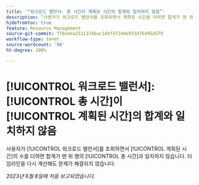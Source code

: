 ```yaml
---
title: '“워크로드 밸런서: 총 시간이 계획된 시간의 합계와 일치하지 않음”'
description: “사용자가 워크로드 밸런서를 조회하면서 계획된 시간을 더하면 합계가 맨 위 행의 총 시간과 일치하지 않습니다. 타임라인을 다시 계산해도 문제가 해결되지 않습니다.”
hidefromtoc: true
feature: Resource Management
source-git-commit: ff8e4ea2511374bac1d4f4724de933d76495d579
workflow-type: tm+mt
source-wordcount: '98'
ht-degree: 100%

---
```



# [!UICONTROL 워크로드 밸런서]: [!UICONTROL 총 시간]이 [!UICONTROL 계획된 시간]의 합계와 일치하지 않음

사용자가 [!UICONTROL 워크로드 밸런서]를 조회하면서 [!UICONTROL 계획된 시간]의 수를 더하면 합계가 맨 위 행의 [!UICONTROL 총 시간]과 일치하지 않습니다. 타임라인을 다시 계산해도 문제가 해결되지 않습니다.

_2023년 6월 8일에 처음 보고되었습니다._

